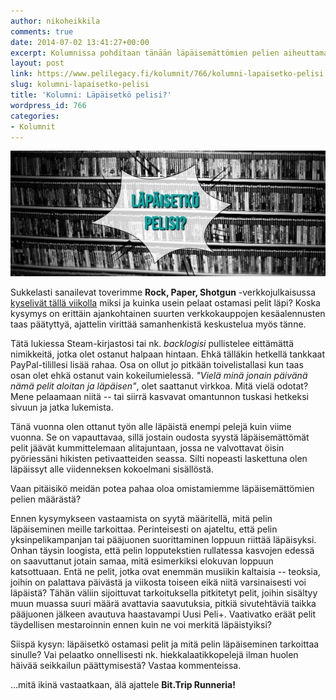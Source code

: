 ```yaml
---
author: nikoheikkila
comments: true
date: 2014-07-02 13:41:27+00:00
excerpt: Kolumnissa pohditaan tänään läpäisemättömien pelien aiheuttamaa tuskaa.
layout: post
link: https://www.pelilegacy.fi/kolumnit/766/kolumni-lapaisetko-pelisi
slug: kolumni-lapaisetko-pelisi
title: 'Kolumni: Läpäisetkö pelisi?'
wordpress_id: 766
categories:
- Kolumnit
---
```


[![`Kuvituskuva](/uploads/2014/07/kolumni_lapaisetko_pelisi.jpg)](/uploads/2014/07/kolumni_lapaisetko_pelisi.jpg)

Sukkelasti sanailevat toverimme **Rock, Paper, Shotgun** -verkkojulkaisussa [kyselivät tällä viikolla](http://www.rockpapershotgun.com/2014/07/01/rps-asks-why-and-how-often-do-you-finish-games/) miksi ja kuinka usein pelaat ostamasi pelit läpi? Koska kysymys on erittäin ajankohtainen suurten verkkokauppojen kesäalennusten taas päätyttyä, ajattelin virittää samanhenkistä keskustelua myös tänne.

Tätä lukiessa Steam-kirjastosi tai nk. _backlogisi_ pullistelee eittämättä nimikkeitä, jotka olet ostanut halpaan hintaan. Ehkä tälläkin hetkellä tankkaat PayPal-tilillesi lisää rahaa. Osa on ollut jo pitkään toivelistallasi kun taas osan olet ehkä ostanut vain kokeilumielessä. _"Vielä minä jonain päivänä nämä pelit aloitan ja läpäisen"_, olet saattanut virkkoa. Mitä vielä odotat? Mene pelaamaan niitä -- tai siirrä kasvavat omantunnon tuskasi hetkeksi sivuun ja jatka lukemista.

Tänä vuonna olen ottanut työn alle läpäistä enempi pelejä kuin viime vuonna. Se on vapauttavaa, sillä jostain oudosta syystä läpäisemättömät pelit jäävät kummittelemaan alitajuntaan, jossa ne valvottavat öisin pyöriessäni hikisten petivaatteiden seassa. Silti nopeasti laskettuna olen läpäissyt alle viidenneksen kokoelmani sisällöstä.

Vaan pitäisikö meidän potea pahaa oloa omistamiemme läpäisemättömien pelien määrästä?

Ennen kysymykseen vastaamista on syytä määritellä, mitä pelin läpäiseminen meille tarkoittaa. Perinteisesti on ajateltu, että pelin yksinpelikampanjan tai pääjuonen suorittaminen loppuun riittää läpäisyksi. Onhan täysin loogista, että pelin lopputekstien rullatessa kasvojen edessä on saavuttanut jotain samaa, mitä esimerkiksi elokuvan loppuun katsottuaan. Entä ne pelit, jotka ovat enemmän musiikin kaltaisia -- teoksia, joihin on palattava päivästä ja viikosta toiseen eikä niitä varsinaisesti voi läpäistä? Tähän väliin sijoittuvat tarkoituksella pitkitetyt pelit, joihin sisältyy muun muassa suuri määrä avattavia saavutuksia, pitkiä sivutehtäviä taikka pääjuonen jälkeen avautuva haastavampi Uusi Peli+. Vaativatko eräät pelit täydellisen mestaroinnin ennen kuin ne voi merkitä läpäistyiksi?

Siispä kysyn: läpäisetkö ostamasi pelit ja mitä pelin läpäiseminen tarkoittaa sinulle? Vai pelaatko onnellisesti nk. hiekkalaatikkopelejä ilman huolen häivää seikkailun päättymisestä? Vastaa kommenteissa.

…mitä ikinä vastaatkaan, älä ajattele **Bit.Trip Runneria!**
